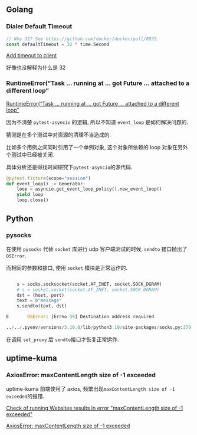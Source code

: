 
## Golang

### Dialer Default Timeout

```go
// Why 32? See https://github.com/docker/docker/pull/8035.
const defaultTimeout = 32 * time.Second
```

[Add timeout to client](https://github.com/moby/moby/pull/8035)

好像也没解释为什么是 32

### RuntimeError(“Task … running at … got Future … attached to a different loop”

[RuntimeError(“Task … running at … got Future … attached to a different loop”](https://github.com/pytest-dev/pytest-asyncio/issues/207#issue-859865020)

因为不清楚 `pytest-asyncio` 的逻辑, 所以不知道 `event_loop` 是如何解决问题的.

猜测是在多个测试中对资源的清理不当造成的.

比如多个用例之间同时引用了一个单例对象, 这个对象所依赖的 loop 对象在另外个测试中已经被关闭.

具体分析还是得找时间研究下`pytest-asyncio`的源代码.

```python
@pytest.fixture(scope="session")
def event_loop() -> Generator:
    loop = asyncio.get_event_loop_policy().new_event_loop()
    yield loop
    loop.close()
```

## Python

### pysocks

在使用 `pysocks` 代替 `socket` 库进行 udp 客户端测试的时候, `sendto` 接口抛出了 `OSError`.

而相同的参数和接口, 使用 `socket` 模块是正常运作的.

```python

    s = socks.socksocket(socket.AF_INET, socket.SOCK_DGRAM)
    # s = socket.socket(socket.AF_INET, socket.SOCK_DGRAM)
    dst = (host, port)
    text = b"message"
    s.sendto(text, dst)
```

```python
E       OSError: [Errno 39] Destination address required

../../.pyenv/versions/3.10.0/lib/python3.10/site-packages/socks.py:379: OSError
```

在调用 `set_proxy` 后 `sendto`接口才恢复正常运作.

## uptime-kuma

### AxiosError: maxContentLength size of -1 exceeded

uptime-kuma 前端使用了 axios, 频繁出现`maxContentLength size of -1 exceeded`的报错.

[Check of running Websites results in error "maxContentLength size of -1 exceeded"](https://github.com/louislam/uptime-kuma/issues/2253)

[AxiosError: maxContentLength size of -1 exceeded](https://github.com/axios/axios/issues/4806)
